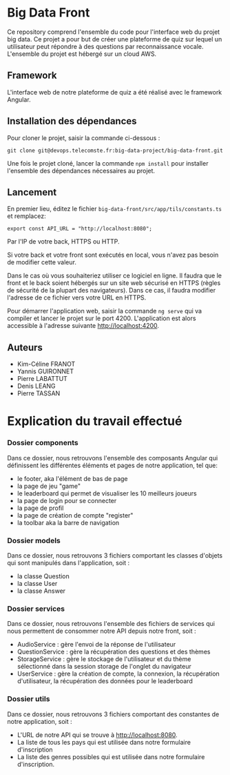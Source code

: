 # Big Data Front

Ce repository comprend l'ensemble du code pour l'interface web du projet big data. Ce projet a pour but de créer une plateforme de quiz sur lequel un utilisateur peut répondre à des questions par reconnaissance vocale. L'ensemble du projet est hébergé sur un cloud AWS.

## Framework

L'interface web de notre plateforme de quiz a été réalisé avec le framework Angular.

## Installation des dépendances

Pour cloner le projet, saisir la commande ci-dessous :

```
git clone git@devops.telecomste.fr:big-data-project/big-data-front.git
```

Une fois le projet cloné, lancer la commande `npm install` pour installer l'ensemble des dépendances nécessaires au projet.

## Lancement

En premier lieu, éditez le fichier `big-data-front/src/app/tils/constants.ts` et remplacez:
```
export const API_URL = "http://localhost:8080";
```
Par l'IP de votre back, HTTPS ou HTTP.

Si votre back et votre front sont exécutés en local, vous n'avez pas besoin de modifier cette valeur.

Dans le cas où vous souhaiteriez utiliser ce logiciel en ligne. Il faudra que le front et le back soient hébergés sur un site web sécurisé en HTTPS (règles de sécurité de la plupart des navigateurs). Dans ce cas, il faudra modifier l'adresse de ce fichier vers votre URL en HTTPS.

Pour démarrer l'application web, saisir la commande `ng serve` qui va compiler et lancer le projet sur le port 4200. L'application est alors accessible à l'adresse suivante [http://localhost:4200](http://localhost:4200).

## Auteurs

* Kim-Céline FRANOT
* Yannis GUIRONNET
* Pierre LABATTUT
* Denis LEANG
* Pierre TASSAN

# Explication du travail effectué

### Dossier components

Dans ce dossier, nous retrouvons l'ensemble des composants Angular qui définissent les différentes éléments et pages de notre application, tel que:
* le footer, aka l'élément de bas de page
* la page de jeu "game"
* le leaderboard qui permet de visualiser les 10 meilleurs joueurs
* la page de login pour se connecter
* la page de profil
* la page de création de compte "register"
* la toolbar aka la barre de navigation

### Dossier models

Dans ce dossier, nous retrouvons 3 fichiers comportant les classes d'objets qui sont manipulés dans l'application, soit :
* la classe Question
* la classe User
* la classe Answer

### Dossier services

Dans ce dossier, nous retrouvons l'ensemble des fichiers de services qui nous permettent de consommer notre API depuis notre front, soit :
* AudioService : gère l'envoi de la réponse de l'utilisateur
* QuestionService : gère la récupération des questions et des thèmes
* StorageService : gère le stockage de l'utilisateur et du thème sélectionné dans la session storage de l'onglet du navigateur
* UserService : gère la création de compte, la connexion, la récupération d'utilisateur, la récupération des données pour le leaderboard


### Dossier utils

Dans ce dossier, nous retrouvons 3 fichiers comportant des constantes de notre application, soit :
* L'URL de notre API qui se trouve à [http://localhost:8080](http://localhost:8080).
* La liste de tous les pays qui est utilisée dans notre formulaire d'inscription
* La liste des genres possibles qui est utilisée dans notre formulaire d'inscription.
